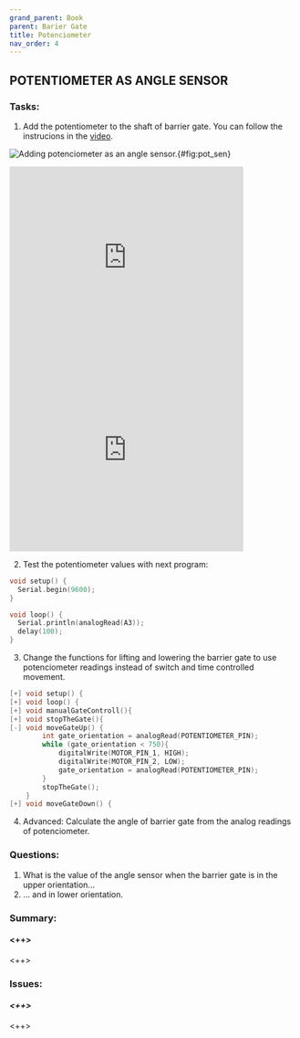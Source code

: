 ```yaml
---
grand_parent: Book
parent: Barier Gate
title: Potenciometer
nav_order: 4
---
```


## POTENTIOMETER AS ANGLE SENSOR

### Tasks:

1. Add the potentiometer to the shaft of barrier gate. You can follow the instrucions in the [video](https://www.youtube.com/embed/kzLtVWtxVsQ).

![Adding potenciometer as an angle sensor.](https://img.youtube.com/vi/kzLtVWtxVsQ/maxresdefault.jpg){#fig:pot_sen}

<iframe width="410" height="337" frameborder="0" src="https://www.youtube.com/embed/kzLtVWtxVsQ"></iframe>

<iframe src="https://docs.google.com/presentation/d/1GgbUhsWBIflvZN1qMDrkh2tXRMLtYGoxHCdt5s_COVg/embed?authuser=0&hl=en&size=s" width="410" height="337" title="potenciometer" frameborder="0" allowfullscreen="true" mozallowfullscreen="true" webkitallowfullscreen="true"></iframe>

2. Test the potentiometer values with next program:

```cpp
void setup() {
  Serial.begin(9600);
}

void loop() {
  Serial.println(analogRead(A3));
  delay(100);
}
```

3. Change the functions for lifting and lowering the barrier gate to use potenciometer readings instead of switch and time controlled movement.

```cpp
[+] void setup() {   
[+] void loop() {
[+] void manualGateControll(){
[+] void stopTheGate(){
[-] void moveGateUp() {
        int gate_orientation = analogRead(POTENTIOMETER_PIN);
        while (gate_orientation < 750){
            digitalWrite(MOTOR_PIN_1, HIGH);
            digitalWrite(MOTOR_PIN_2, LOW);
            gate_orientation = analogRead(POTENTIOMETER_PIN);
        }
        stopTheGate(); 
    }
[+] void moveGateDown() {
```
4. Advanced: Calculate the angle of barrier gate from the analog readings of potenciometer.

### Questions:

1.  What is the value of the angle sensor when the barrier gate is in the upper orientation\...
2.  \... and in lower orientation.

### Summary:

#### <++>

<++>

### Issues:

#### *<++>*

<++>  

